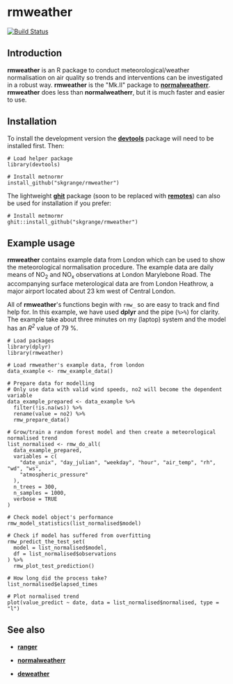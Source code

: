 # **rmweather**

[![Build Status](https://travis-ci.org/skgrange/rmweather.svg?branch=master)](https://travis-ci.org/skgrange/rmweather)

## Introduction

**rmweather** is an R package to conduct meteorological/weather normalisation on air quality so trends and interventions can be investigated in a robust way. **rmweather** is the "Mk.II" package to [**normalweatherr**](https://github.com/skgrange/normalweatherr). **rmweather** does less than **normalweatherr**, but it is much faster and easier to use. 

## Installation

To install the development version the [**devtools**](https://github.com/hadley/devtools) package will need to be installed first. Then:

```
# Load helper package
library(devtools)

# Install metnormr
install_github("skgrange/rmweather")
```

The lightweight [**ghit**](https://github.com/cloudyr/ghit) package (soon to be replaced with [**remotes**](https://github.com/r-lib/remotes)) can also be used for installation if you prefer: 

```
# Install metmormr
ghit::install_github("skgrange/rmweather")
```

## Example usage

**rmweather** contains example data from London which can be used to show the meteorological normalisation procedure. The example data are daily means of NO<sub>2</sub> and NO<sub>x</sub> observations at London Marylebone Road. The accompanying surface meterological data are from London Heathrow, a major airport located about 23 km west of Central London. 

All of **rmweather**'s functions begin with `rmw_` so are easy to track and find help for. In this example, we have used **dplyr** and the pipe (`%>%`) for clarity. The example take about three minutes on my (laptop) system and the model has an *R<sup>2</sup>* value of 79 %. 

```
# Load packages
library(dplyr)
library(rmweather)

# Load rmweather's example data, from london
data_example <- rmw_example_data()

# Prepare data for modelling
# Only use data with valid wind speeds, no2 will become the dependent variable
data_example_prepared <- data_example %>% 
  filter(!is.na(ws)) %>% 
  rename(value = no2) %>% 
  rmw_prepare_data()

# Grow/train a random forest model and then create a meteorological normalised trend 
list_normalised <- rmw_do_all(
  data_example_prepared,
  variables = c(
    "date_unix", "day_julian", "weekday", "hour", "air_temp", "rh", "wd", "ws",
    "atmospheric_pressure"
  ),
  n_trees = 300,
  n_samples = 1000,
  verbose = TRUE
)

# Check model object's performance
rmw_model_statistics(list_normalised$model)

# Check if model has suffered from overfitting
rmw_predict_the_test_set(
  model = list_normalised$model,
  df = list_normalised$observations
) %>% 
  rmw_plot_test_prediction()

# How long did the process take? 
list_normalised$elapsed_times

# Plot normalised trend
plot(value_predict ~ date, data = list_normalised$normalised, type = "l")
```

## See also

  - [**ranger**](https://github.com/imbs-hl/ranger)
  
  - [**normalweatherr**](https://github.com/skgrange/normalweatherr)
  
  - [**deweather**](https://github.com/davidcarslaw/deweather)
